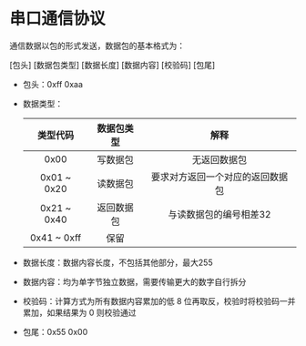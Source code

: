 # 串口通信协议

通信数据以包的形式发送，数据包的基本格式为：

[包头] [数据包类型] [数据长度] [数据内容] [校验码] [包尾]

- 包头：0xff 0xaa

- 数据类型：

  |  类型代码   | 数据包类型 |               解释               |
  | :---------: | :--------: | :------------------------------: |
  |    0x00     |  写数据包  |           无返回数据包           |
  | 0x01 ~ 0x20 |  读数据包  | 要求对方返回一个对应的返回数据包 |
  | 0x21 ~ 0x40 | 返回数据包 |      与读数据包的编号相差32      |
  | 0x41 ~ 0xff |    保留    |                                  |

- 数据长度：数据内容长度，不包括其他部分，最大255

- 数据内容：均为单字节独立数据，需要传输更大的数字自行拆分

- 校验码：计算方式为所有数据内容累加的低 8 位再取反，校验时将校验码一并累加，如果结果为 0 则校验通过

- 包尾：0x55 0x00